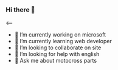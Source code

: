 ### Hi there 👋
<-- 

- 🔭 I’m currently working on microsoft 
- 🌱 I’m currently learning web developer
- 👯 I’m looking to collaborate on site
- 🤔 I’m looking for help with english
- 💬 Ask me about motocross parts


